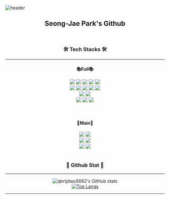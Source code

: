 ![header](https://capsule-render.vercel.app/api?type=waving&color=auto&height=300&section=header&text=👋%20Welcome%20!&render&fontSize=70)
<div align="center">
  <h2>Seong-Jae Park's Github</h2>
</div>

<div align="center">
<br>
<h3>🛠 Tech Stacks 🛠</h3>
</div> 
<hr class = "one">
<div align="center">
  <h4>📚Full📚</h4>
  <img src="https://img.shields.io/badge/C++-00599C?style=flat-square&logo=C%2B%2B&logoColor=white"/>
  <img src="https://img.shields.io/badge/C%23-239120?style=flat-square&logo=Csharp&logoColor=white"/>
  <img src="https://img.shields.io/badge/Java-007396?style=flat&logo=OpenJDK&logoColor=white"/>
  <img src="https://img.shields.io/badge/JavaScript-F7DF1E?style=flat-square&logo=JavaScript&logoColor=black"/>
  <img src="https://img.shields.io/badge/Python-3766AB?style=flat-square&logo=Python&logoColor=white"/>
  <br>
  <img src="https://img.shields.io/badge/Spring-6DB33F?style=flat-square&logo=Spring&logoColor=white"/>
  <img src="https://img.shields.io/badge/SpringBoot-6DB33F?style=flat-square&logo=SpringBoot&logoColor=white"/>
  <img src="https://img.shields.io/badge/Unity-FFFFFF?style=flat-square&logo=Unity&logoColor=black"/>
  <img src="https://img.shields.io/badge/PyCharm-000000?style=flat-square&logo=PyCharm&logoColor=white"/>
  <img src="https://img.shields.io/badge/Jupyter-F37626?style=flat-square&logo=Jupyter&logoColor=white"/>
  <br>
  <img src="https://img.shields.io/badge/Firebase-FFCA28?style=flat-square&logo=firebase&logoColor=black"/>
  <img src="https://img.shields.io/badge/MySQL-4479A1?style=flat-square&logo=MySQL&logoColor=white"/>
  <br>
  <img src="https://img.shields.io/badge/Git-F05032?style=flat-square&logo=Git&logoColor=black"/>
  <img src="https://img.shields.io/badge/Github-181717?style=flat-square&logo=Github&logoColor=white"/>
  <img src="https://img.shields.io/badge/Notion-44C1C5?style=flat-square&logo=Notion&logoColor=white"/>
  <br>
  <br>
  <br>
  <h4>📗Main📗</h4>
  <img src="https://img.shields.io/badge/C%23-239120?style=flat-square&logo=Csharp&logoColor=white"/>
  <img src="https://img.shields.io/badge/Java-007396?style=flat&logo=OpenJDK&logoColor=white"/>
  <br>
  <img src="https://img.shields.io/badge/Spring-6DB33F?style=flat-square&logo=Spring&logoColor=white"/>
  <img src="https://img.shields.io/badge/Unity-FFFFFF?style=flat-square&logo=Unity&logoColor=black"/>
  <br>
  <img src="https://img.shields.io/badge/Firebase-FFCA28?style=flat-square&logo=firebase&logoColor=black"/>
  <img src="https://img.shields.io/badge/MySQL-4479A1?style=flat-square&logo=MySQL&logoColor=white"/>
</div>
<br>
<div align="center">
<h3>🔖 Github Stat 🔖</h3>
</div> 
<hr class = "one">
<div align="center">
  
  ![qkrtjdwo5662's GitHub stats](https://github-readme-stats.vercel.app/api?username=qkrtjdwo5662&theme=dark&show_icons=true)
  <br>
  [![Top Langs](https://github-readme-stats.vercel.app/api/top-langs/?username=qkrtjdwo5662&layout=compact&theme=dark&langs_count=8)](https://github.com/qkrtjdwo5662/qkrtjdwo5662)
</div> 
<hr class = "one"></hr>
 
